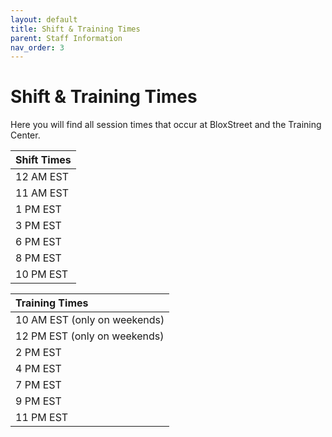 ```yaml
---
layout: default
title: Shift & Training Times
parent: Staff Information
nav_order: 3
---
```


# Shift & Training Times
Here you will find all session times that occur at BloxStreet and the Training Center.

| Shift Times | 
|:------------| 
| 12 AM EST | 
| 11 AM EST |
| 1 PM EST |
| 3 PM EST |
| 6 PM EST |
| 8 PM EST |
| 10 PM EST |


| Training Times | 
|:------------| 
| 10 AM EST (only on weekends) |
| 12 PM EST (only on weekends) |
| 2 PM EST |
| 4 PM EST |
| 7 PM EST |
| 9 PM EST |
| 11 PM EST |
